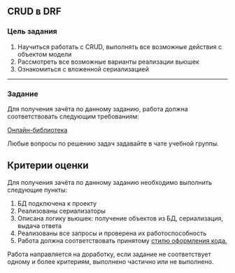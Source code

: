 ## CRUD в DRF

### Цель задания

1. Научиться работать с CRUD, выполнять все возможные действия с объектом модели
2. Рассмотреть все возможные варианты реализации вьюшек
3. Ознакомиться с вложенной сериализацией

------

### Задание

Для получения зачёта по данному заданию, работа должна соответствовать следующим требованиям:

[Онлайн-библиотека](./library)

Любые вопросы по решению задач задавайте в чате учебной группы.

## Критерии оценки

Для получения зачёта по данному заданию необходимо выполнить следующие пункты:
1. БД подключена к проекту
2. Реализованы сериализаторы
3. Описана логику вьюшек: получение объектов из БД, сериализация, выдача ответа
4. Реализованы все запросы и проверена их работоспособность
5. Работа должна соответствовать принятому [стилю оформления кода.](https://github.com/netology-code/codestyle/tree/master/python)

Работа направляется на доработку, если задание не соответствует одному и более критериям, выполнено частично или не выполнено.